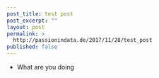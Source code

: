 ```yaml
---
post_title: test post
post_excerpt: ""
layout: post
permalink: >
  http://passionindata.de/2017/11/28/test_post
published: false
---
```

* What are you doing